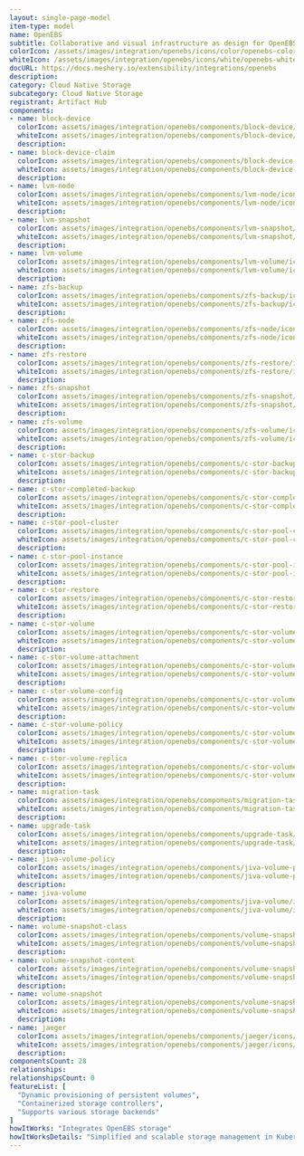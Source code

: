 ```yaml
---
layout: single-page-model
item-type: model
name: OpenEBS
subtitle: Collaborative and visual infrastructure as design for OpenEBS
colorIcon: /assets/images/integration/openebs/icons/color/openebs-color.svg
whiteIcon: /assets/images/integration/openebs/icons/white/openebs-white.svg
docURL: https://docs.meshery.io/extensibility/integrations/openebs
description: 
category: Cloud Native Storage
subcategory: Cloud Native Storage
registrant: Artifact Hub
components: 
- name: block-device
  colorIcon: assets/images/integration/openebs/components/block-device/icons/color/block-device-color.svg
  whiteIcon: assets/images/integration/openebs/components/block-device/icons/white/block-device-white.svg
  description: 
- name: block-device-claim
  colorIcon: assets/images/integration/openebs/components/block-device-claim/icons/color/block-device-claim-color.svg
  whiteIcon: assets/images/integration/openebs/components/block-device-claim/icons/white/block-device-claim-white.svg
  description: 
- name: lvm-node
  colorIcon: assets/images/integration/openebs/components/lvm-node/icons/color/lvm-node-color.svg
  whiteIcon: assets/images/integration/openebs/components/lvm-node/icons/white/lvm-node-white.svg
  description: 
- name: lvm-snapshot
  colorIcon: assets/images/integration/openebs/components/lvm-snapshot/icons/color/lvm-snapshot-color.svg
  whiteIcon: assets/images/integration/openebs/components/lvm-snapshot/icons/white/lvm-snapshot-white.svg
  description: 
- name: lvm-volume
  colorIcon: assets/images/integration/openebs/components/lvm-volume/icons/color/lvm-volume-color.svg
  whiteIcon: assets/images/integration/openebs/components/lvm-volume/icons/white/lvm-volume-white.svg
  description: 
- name: zfs-backup
  colorIcon: assets/images/integration/openebs/components/zfs-backup/icons/color/zfs-backup-color.svg
  whiteIcon: assets/images/integration/openebs/components/zfs-backup/icons/white/zfs-backup-white.svg
  description: 
- name: zfs-node
  colorIcon: assets/images/integration/openebs/components/zfs-node/icons/color/zfs-node-color.svg
  whiteIcon: assets/images/integration/openebs/components/zfs-node/icons/white/zfs-node-white.svg
  description: 
- name: zfs-restore
  colorIcon: assets/images/integration/openebs/components/zfs-restore/icons/color/zfs-restore-color.svg
  whiteIcon: assets/images/integration/openebs/components/zfs-restore/icons/white/zfs-restore-white.svg
  description: 
- name: zfs-snapshot
  colorIcon: assets/images/integration/openebs/components/zfs-snapshot/icons/color/zfs-snapshot-color.svg
  whiteIcon: assets/images/integration/openebs/components/zfs-snapshot/icons/white/zfs-snapshot-white.svg
  description: 
- name: zfs-volume
  colorIcon: assets/images/integration/openebs/components/zfs-volume/icons/color/zfs-volume-color.svg
  whiteIcon: assets/images/integration/openebs/components/zfs-volume/icons/white/zfs-volume-white.svg
  description: 
- name: c-stor-backup
  colorIcon: assets/images/integration/openebs/components/c-stor-backup/icons/color/c-stor-backup-color.svg
  whiteIcon: assets/images/integration/openebs/components/c-stor-backup/icons/white/c-stor-backup-white.svg
  description: 
- name: c-stor-completed-backup
  colorIcon: assets/images/integration/openebs/components/c-stor-completed-backup/icons/color/c-stor-completed-backup-color.svg
  whiteIcon: assets/images/integration/openebs/components/c-stor-completed-backup/icons/white/c-stor-completed-backup-white.svg
  description: 
- name: c-stor-pool-cluster
  colorIcon: assets/images/integration/openebs/components/c-stor-pool-cluster/icons/color/c-stor-pool-cluster-color.svg
  whiteIcon: assets/images/integration/openebs/components/c-stor-pool-cluster/icons/white/c-stor-pool-cluster-white.svg
  description: 
- name: c-stor-pool-instance
  colorIcon: assets/images/integration/openebs/components/c-stor-pool-instance/icons/color/c-stor-pool-instance-color.svg
  whiteIcon: assets/images/integration/openebs/components/c-stor-pool-instance/icons/white/c-stor-pool-instance-white.svg
  description: 
- name: c-stor-restore
  colorIcon: assets/images/integration/openebs/components/c-stor-restore/icons/color/c-stor-restore-color.svg
  whiteIcon: assets/images/integration/openebs/components/c-stor-restore/icons/white/c-stor-restore-white.svg
  description: 
- name: c-stor-volume
  colorIcon: assets/images/integration/openebs/components/c-stor-volume/icons/color/c-stor-volume-color.svg
  whiteIcon: assets/images/integration/openebs/components/c-stor-volume/icons/white/c-stor-volume-white.svg
  description: 
- name: c-stor-volume-attachment
  colorIcon: assets/images/integration/openebs/components/c-stor-volume-attachment/icons/color/c-stor-volume-attachment-color.svg
  whiteIcon: assets/images/integration/openebs/components/c-stor-volume-attachment/icons/white/c-stor-volume-attachment-white.svg
  description: 
- name: c-stor-volume-config
  colorIcon: assets/images/integration/openebs/components/c-stor-volume-config/icons/color/c-stor-volume-config-color.svg
  whiteIcon: assets/images/integration/openebs/components/c-stor-volume-config/icons/white/c-stor-volume-config-white.svg
  description: 
- name: c-stor-volume-policy
  colorIcon: assets/images/integration/openebs/components/c-stor-volume-policy/icons/color/c-stor-volume-policy-color.svg
  whiteIcon: assets/images/integration/openebs/components/c-stor-volume-policy/icons/white/c-stor-volume-policy-white.svg
  description: 
- name: c-stor-volume-replica
  colorIcon: assets/images/integration/openebs/components/c-stor-volume-replica/icons/color/c-stor-volume-replica-color.svg
  whiteIcon: assets/images/integration/openebs/components/c-stor-volume-replica/icons/white/c-stor-volume-replica-white.svg
  description: 
- name: migration-task
  colorIcon: assets/images/integration/openebs/components/migration-task/icons/color/migration-task-color.svg
  whiteIcon: assets/images/integration/openebs/components/migration-task/icons/white/migration-task-white.svg
  description: 
- name: upgrade-task
  colorIcon: assets/images/integration/openebs/components/upgrade-task/icons/color/upgrade-task-color.svg
  whiteIcon: assets/images/integration/openebs/components/upgrade-task/icons/white/upgrade-task-white.svg
  description: 
- name: jiva-volume-policy
  colorIcon: assets/images/integration/openebs/components/jiva-volume-policy/icons/color/jiva-volume-policy-color.svg
  whiteIcon: assets/images/integration/openebs/components/jiva-volume-policy/icons/white/jiva-volume-policy-white.svg
  description: 
- name: jiva-volume
  colorIcon: assets/images/integration/openebs/components/jiva-volume/icons/color/jiva-volume-color.svg
  whiteIcon: assets/images/integration/openebs/components/jiva-volume/icons/white/jiva-volume-white.svg
  description: 
- name: volume-snapshot-class
  colorIcon: assets/images/integration/openebs/components/volume-snapshot-class/icons/color/volume-snapshot-class-color.svg
  whiteIcon: assets/images/integration/openebs/components/volume-snapshot-class/icons/white/volume-snapshot-class-white.svg
  description: 
- name: volume-snapshot-content
  colorIcon: assets/images/integration/openebs/components/volume-snapshot-content/icons/color/volume-snapshot-content-color.svg
  whiteIcon: assets/images/integration/openebs/components/volume-snapshot-content/icons/white/volume-snapshot-content-white.svg
  description: 
- name: volume-snapshot
  colorIcon: assets/images/integration/openebs/components/volume-snapshot/icons/color/volume-snapshot-color.svg
  whiteIcon: assets/images/integration/openebs/components/volume-snapshot/icons/white/volume-snapshot-white.svg
  description: 
- name: jaeger
  colorIcon: assets/images/integration/openebs/components/jaeger/icons/color/jaeger-color.svg
  whiteIcon: assets/images/integration/openebs/components/jaeger/icons/white/jaeger-white.svg
  description: 
componentsCount: 28
relationships: 
relationshipsCount: 0
featureList: [
  "Dynamic provisioning of persistent volumes",
  "Containerized storage controllers",
  "Supports various storage backends"
]
howItWorks: "Integrates OpenEBS storage"
howItWorksDetails: "Simplified and scalable storage management in Kubernetes"
---
```

